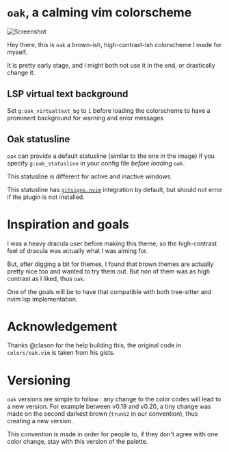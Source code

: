 # `oak`, a calming vim colorscheme

![Screenshot](https://i.imgur.com/iylXuX2.png)

Hey there, this is `oak` a brown-ish, high-contrast-ish colorscheme I made for myself.

It is pretty early stage, and I might both not use it in the end, or drastically change it.

## LSP virtual text background
Set `g:oak_virtualtext_bg` to `1` before loading the colorscheme to have a prominent background for warning and error messages

## Oak statusline

`oak` can provide a default statusline (similar to the one in the
image) if you specify `g:oak_statusline` in your config file _before
loading `oak`_.

This statusline is different for active and inactive windows.

This statusline has
[`gitsigns.nvim`](https://github.com/lewis6991/gitsigns.nvim)
integration by default, but should not error if the plugin is not
installed.

# Inspiration and goals

I was a heavy dracula user before making this theme, so the high-contrast feel of dracula was
actually what I was aiming for.

But, after digging a bit for themes, I found that brown themes are actually pretty nice too and
wanted to try them out. But non of them was as high contrast as I liked, thus `oak`.

One of the goals will be to have that compatible with both tree-sitter and nvim lsp implementation.

# Acknowledgement

Thanks @clason for the help building this, the original code in `colors/oak.vim` is taken from his
gists.

# Versioning

`oak` versions are simple to follow : any change to the color codes will lead to a new version.
For example between v0.19 and v0.20, a tiny change was made on the second darkest brown (`trunk2` in
our convention), thus creating a new version.

This convention is made in order for people to, if they don't agree with one color change, stay with
this version of the palette.
